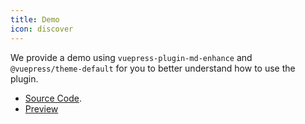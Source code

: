 ```yaml
---
title: Demo
icon: discover
---
```


We provide a demo using `vuepress-plugin-md-enhance` and `@vuepress/theme-default` for you to better understand how to use the plugin.

- [Source Code](https://github.com/vuepress-theme-hope/vuepress-theme-hope/tree/main/demo/md-enhance/).
- [Preview](https://plugin-md-enhance-demo.vuejs.press)

